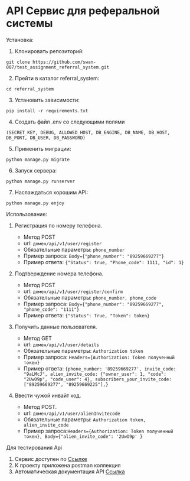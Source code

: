 # API Сервис для реферальной системы



Установка:
1. Клонировать репозиторий:
```
git clone https://github.com/swan-007/test_assignment_referral_system.git
```
2. Прейти в каталог referral_system:
```
cd referral_system
```    
3. Установить зависимости:
 ```
 pip install -r requirements.txt
 ```
4. Создать файл .env со следующими полями 
 ```
 (SECRET_KEY, DEBUG, ALLOWED_HOST, DB_ENGINE, DB_NAME, DB_HOST, DB_PORT, DB_USER, DB_PASSWORD)
 ```
5. Применить миграции:
 ```
 python manage.py migrate 
 ```  
6. Запуск сервера:
 ```
 python manage.py runserver
 ```
7. Наслаждаться хорошим API:
 ```
 python manage.py enjoy
 ```

Использование:

1. Регистрация по номеру телефона. 
   - Метод POST  
   - url: ```домен/api/v1/user/register``` 
   - Обязательные параметры: ```phone_number```  
   - Пример запроса: ```Body={"phone_number": "89259669277"}```
   - Пример ответа: ```{"Status": true, "Phone_code": 1111, "id": 1}```  

2. Подтверждение номера телефона.  
   - Метод POST  
   - url:  ```домен/api/v1/user/register/confirm ``` 
   - Обязательные параметры: ```phone_number, phone_code```  
   - Пример запроса: ```Body={"phone_number": "89259669277", "phone_code": "1111"}```   
   - Пример ответа: ```{"Status": True, "Token": token}```
   
3. Получить данные пользователя.  
   - Метод GET  
   - url: ```домен/api/v1/user/details```   
   - Обязательные параметры: ```Authorization token```  
   - Пример запроса: ```Headers={Authorization: Token полученный токен}```   
   - Пример ответа: ```{phone_number: '89259669277', invite_code: "9aLMcJ",
                        alien_invite_code: {"owner_user": 1, "code": "2UwO9p", "code_user": 4},
                        subscribers_your_invite_code:["89259669277", "89259669225"],}```
     
4. Ввести чужой инвайт код.  
   - Метод POST.  
   - url: ```домен/api/v1/user/alienInvitecode```  
   - Обязательные параметры: ```Authorization token, alien_invite_code```   
   - Пример запроса:```Headers={Authorization: Token полученный токен}, Body={"alien_invite_code": '2UwO9p' }```  


Для тестирования Api 
1. Сервис доступен по [Ссылке](http://194.58.92.12/) 
2. К проекту приложена postman коллекция
3. Автоматическая документация API [Ссылка](http://194.58.92.12/api/docs/) 
